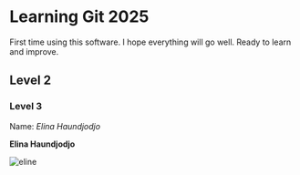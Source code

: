 # Learning Git 2025
First time using this software. I hope everything will go well. Ready to learn and improve. 

## Level 2


### Level 3

Name: *Elina Haundjodjo*


**Elina Haundjodjo**


![eline](https://encrypted-tbn1.gstatic.com/images?q=tbn:ANd9GcRGo079tNFXtPcLnBPtND7eoGyv1UpwIHji1eQQ46AQOsKk_UJbVKVhLvlDPRcAe9aNMknePPFQQtKgumoLE2mLPeyvzlB7qICOkqyiSgvH)
